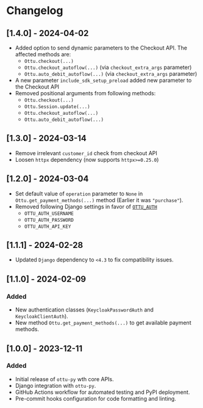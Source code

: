 # Changelog

## [1.4.0] - 2024-04-02
- Added option to send dynamic parameters to the Checkout API. The affected methods are:
  - `Ottu.checkout(...)`
  - `Ottu.checkout_autoflow(...)` (via `checkout_extra_args` parameter)
  - `Ottu.auto_debit_autoflow(...)` (via `checkout_extra_args` parameter)
- A new parameter `include_sdk_setup_preload` added new parameter to the Checkout API
- Removed positional arguments from following methods:
  - `Ottu.checkout(...)`
  - `Ottu.Session.update(...)`
  - `Ottu.checkout_autoflow(...)`
  - `Ottu.auto_debit_autoflow(...)`

## [1.3.0] - 2024-03-14
- Remove irrelevant `customer_id` check from checkout API
- Loosen `httpx` dependency (now supports `httpx>=0.25.0`)

## [1.2.0] - 2024-03-04
- Set default value of `operation` parameter to `None` in `Ottu.get_payment_methods(...)` method (Earlier it was `"purchase"`).
- Removed following Django settings in favor of [`OTTU_AUTH`](/README.md#authentication-settings)
  - `OTTU_AUTH_USERNAME`
  - `OTTU_AUTH_PASSWORD`
  - `OTTU_AUTH_API_KEY`

## [1.1.1] - 2024-02-28
- Updated `Django` dependency to `<4.3` to fix compatibility issues.

## [1.1.0] - 2024-02-09

### Added
- New authentication classes (`KeycloakPasswordAuth` and `KeycloakClientAuth`).
- New method `Ottu.get_payment_methods(...)` to get available payment methods.

## [1.0.0] - 2023-12-11

### Added
- Initial release of `ottu-py` wth core APIs.
- Django integration with `ottu-py`.
- GitHub Actions workflow for automated testing and PyPI deployment.
- Pre-commit hooks configuration for code formatting and linting.
